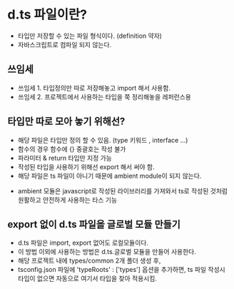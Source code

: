 # d.ts 파일이란?
- 타입만 저장할 수 있는 파일 형식이다. (definition 약자)
- 자바스크립트로 컴파일 되지 않는다.

## 쓰임세
- 쓰임세 1. 타입정의만 따로 저장해놓고 import 해서 사용함.
- 쓰임세 2. 프로젝트에서 사용하는 타입을 쭉 정리해놓을 레퍼런스용


## 타입만 따로 모아 놓기 위해선?
- 해당 파일은 타입만 정의 할 수 있음. (type 키워드 , interface ...)
- 함수의 경우 함수에 {} 중괄호는 작성 불가
- 파라미터 & return 타입만 지정 가능
- 작성된 타입을 사용하기 위해선 export 해서 써야 함.
- 해당 파일은 ts 파일이 아니기 때문에 ambient module이 되지 않는다. 
* ambient 모듈은 javascript로 작성된 라이브러리를 가져와서 ts로 작성된 것처럼 원활하고 안전하게 사용하는 타스 기능


## export 없이 d.ts 파일을 글로벌 모듈 만들기
- d.ts 파일은 import, export 없어도 로컬모듈이다.
- 이 방법 이외에 사용하는 방법은 d.ts.글로벌 모듈을 만들어 사용한다.
- 해당 프로젝트 내에 types/common 2개 폴더 생성 후,
- tsconfig.json 파일에 'typeRoots' : ['types'] 옵션을 추가하면, ts 파일 작성시 타입이 없으면 자동으로 여기서 타입을 찾아 적용시킴.
